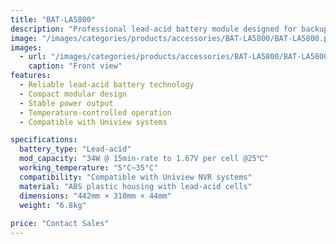 ```yaml
---
title: "BAT-LA5800"
description: "Professional lead-acid battery module designed for backup power applications, offering reliable performance with 34W capacity at 15-minute rate"
image: "/images/categories/products/accessories/BAT-LA5800/BAT-LA5800.png"
images:
  - url: "/images/categories/products/accessories/BAT-LA5800/BAT-LA5800.png"
    caption: "Front view"
features:
  - Reliable lead-acid battery technology
  - Compact modular design
  - Stable power output
  - Temperature-controlled operation
  - Compatible with Uniview systems

specifications:
  battery_type: "Lead-acid"
  mod_capacity: "34W @ 15min-rate to 1.67V per cell @25℃"
  working_temperature: "5°C~35°C"
  compatibility: "Compatible with Uniview NVR systems"
  material: "ABS plastic housing with lead-acid cells"
  dimensions: "442mm × 310mm × 44mm"
  weight: "6.8kg"
  
price: "Contact Sales"
---
```

